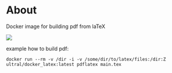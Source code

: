 # About

Docker image for building pdf from laTeX

![](https://github.com/actions/hello-world/workflows/.github/workflows/main.yml/badge.svg)

example how to build pdf: 

```
docker run --rm -v /dir -i -v /some/dir/to/latex/files:/dir:Z ultral/docker_latex:latest pdflatex main.tex

```
